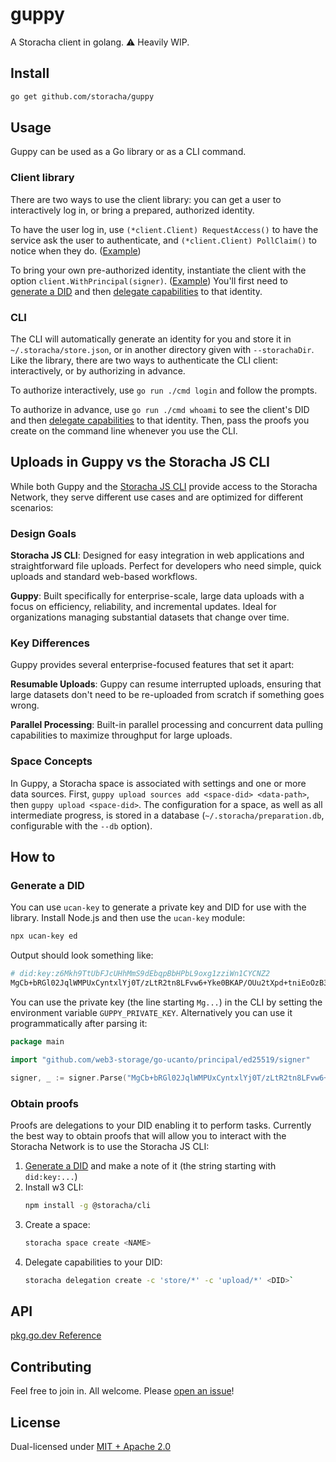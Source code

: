 # guppy

A Storacha client in golang. ⚠️ Heavily WIP.

## Install

```sh
go get github.com/storacha/guppy
```

## Usage

Guppy can be used as a Go library or as a CLI command.

### Client library

There are two ways to use the client library: you can get a user to interactively log in, or bring a prepared, authorized identity.

To have the user log in, use `(*client.Client) RequestAccess()` to have the service ask the user to authenticate, and `(*client.Client) PollClaim()` to notice when they do. ([Example](examples/loginflow/loginflow.go))

To bring your own pre-authorized identity, instantiate the client with the option `client.WithPrincipal(signer)`. ([Example](examples/byoidentity/byoidentity.go)) You'll first need to [generate a DID](#generate-a-did) and then [delegate capabilities](#obtain-proofs) to that identity.

### CLI

The CLI will automatically generate an identity for you and store it in `~/.storacha/store.json`, or in another directory given with `--storachaDir`. Like the library, there are two ways to authenticate the CLI client: interactively, or by authorizing in advance.

To authorize interactively, use `go run ./cmd login` and follow the prompts.

To authorize in advance, use `go run ./cmd whoami` to see the client's DID and then [delegate capabilities](#obtain-proofs) to that identity. Then, pass the proofs you create on the command line whenever you use the CLI.


## Uploads in Guppy vs the Storacha JS CLI

While both Guppy and the [Storacha JS CLI](https://github.com/storacha/upload-service/tree/main/packages/cli) provide access to the Storacha Network, they serve different use cases and are optimized for different scenarios:

### Design Goals

**Storacha JS CLI**: Designed for easy integration in web applications and straightforward file uploads. Perfect for developers who need simple, quick uploads and standard web-based workflows.

**Guppy**: Built specifically for enterprise-scale, large data uploads with a focus on efficiency, reliability, and incremental updates. Ideal for organizations managing substantial datasets that change over time.

### Key Differences

Guppy provides several enterprise-focused features that set it apart:

**Resumable Uploads**: Guppy can resume interrupted uploads, ensuring that large datasets don't need to be re-uploaded from scratch if something goes wrong.

<!-- [Not yet implemented:] **Multiple Data Source Support**: Pull data from various sources including:
- Local filesystems
- Remote data sources
- Cloud storage providers
- Other network locations -->

<!-- [Not yet implemented:] **Incremental & Updatable Uploads**: Rather than treating each upload as independent, Guppy supports incremental uploads that only transfer what has changed since the last upload, dramatically reducing bandwidth and time for large, evolving datasets. -->

**Parallel Processing**: Built-in parallel processing and concurrent data pulling capabilities to maximize throughput for large uploads.

### Space Concepts

In Guppy, a Storacha space is associated with settings and one or more data sources. First, `guppy upload sources add <space-did> <data-path>`, then `guppy upload <space-did>`. The configuration for a space, as well as all intermediate progress, is stored in a database (`~/.storacha/preparation.db`, configurable with the `--db` option).

<!-- [Not yet implemented:] In Guppy, a "space" represents more than just a collection of uploads. Each space is configured with a set of data sources, and Guppy treats uploads intelligently:

- **Initial Upload**: The first upload from a data source captures the complete dataset
- **Subsequent Uploads**: All following uploads are treated as "updates" that only include changes (additions, modifications, deletions) since the last upload
- **Change Detection**: Guppy automatically detects what has changed and only processes the delta, making updates extremely efficient even for massive datasets

This approach makes Guppy particularly well-suited for scenarios like:
- Regular backups of large databases
- Synchronizing evolving datasets
- Enterprise content management systems
- Any situation where large amounts of data change incrementally over time -->

## How to

### Generate a DID

You can use `ucan-key` to generate a private key and DID for use with the library. Install Node.js and then use the `ucan-key` module:

```sh
npx ucan-key ed
```

Output should look something like:

```sh
# did:key:z6Mkh9TtUbFJcUHhMmS9dEbqpBbHPbL9oxg1zziWn1CYCNZ2
MgCb+bRGl02JqlWMPUxCyntxlYj0T/zLtR2tn8LFvw6+Yke0BKAP/OUu2tXpd+tniEoOzB3pxqxHZpRhrZl1UYUeraT0=
```

You can use the private key (the line starting `Mg...`) in the CLI by setting the environment variable `GUPPY_PRIVATE_KEY`. Alternatively you can use it programmatically after parsing it:

```go
package main

import "github.com/web3-storage/go-ucanto/principal/ed25519/signer"

signer, _ := signer.Parse("MgCb+bRGl02JqlWMPUxCyntxlYj0T/zLtR2tn8LFvw6+Yke0BKAP/OUu2tXpd+tniEoOzB3pxqxHZpRhrZl1UYUeraT0=")
```

### Obtain proofs

Proofs are delegations to your DID enabling it to perform tasks. Currently the best way to obtain proofs that will allow you to interact with the Storacha Network is to use the Storacha JS CLI:

1. [Generate a DID](#generate-a-did) and make a note of it (the string starting with `did:key:...`)
2. Install w3 CLI:
    ```sh
    npm install -g @storacha/cli
    ```
3. Create a space:
    ```sh
    storacha space create <NAME>
    ```
4. Delegate capabilities to your DID:
    ```sh
    storacha delegation create -c 'store/*' -c 'upload/*' <DID>`
    ```

## API

[pkg.go.dev Reference](https://pkg.go.dev/github.com/storacha/guppy)

## Contributing

Feel free to join in. All welcome. Please [open an issue](https://github.com/storacha/guppy/issues)!

## License

Dual-licensed under [MIT + Apache 2.0](LICENSE.md)
